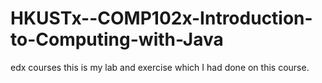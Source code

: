 HKUSTx--COMP102x-Introduction-to-Computing-with-Java
====================================================

edx courses
this is my lab and exercise which I had done on this course.
